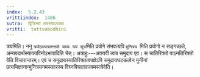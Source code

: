 ```yaml
---
index:  5.2.43
vrittiindex:  1406
sutra:  द्वित्रिभ्यां तयस्याऽयज्वा
vritti:  tattvabodhini 
---
```


त्रयमिति। ननु `त्रयोऽवयास्तन्तवो यस्य त्रयं सूत्र`मिति प्रयोगे संभवत्यपि `मुनित्रय `मिति प्रयोगो न सङ्गच्छते, अन्यपदार्थस्यावयविनोऽभावादिति चेत्। अत्राहुः---अवयवी त्वत्र समुदाय एव। स चातिरिक्तो वाऽनतिरिक्तो वेति विचारान्तरम्। एवं च समुदायस्यातिरिक्तत्वपक्षेऽपि समुदायघटकत्वेन मुनीनां प्रत्यभिज्ञानान्मुनित्रयनमस्कारस्य विघ्नविघातकत्वमस्त्येवेति।

